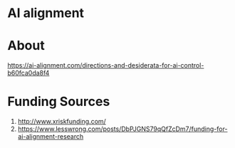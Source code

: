 
# AI alignment

# About 
https://ai-alignment.com/directions-and-desiderata-for-ai-control-b60fca0da8f4

# Funding Sources
1. http://www.xriskfunding.com/
2. https://www.lesswrong.com/posts/DbPJGNS79qQfZcDm7/funding-for-ai-alignment-research




